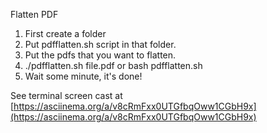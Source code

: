 Flatten PDF
1. First create a folder 
2. Put pdfflatten.sh script in that folder.
3. Put the pdfs that you want to flatten.
4. ./pdfflatten.sh file.pdf or bash pdfflatten.sh
5. Wait some minute, it's done!

See terminal screen cast at [https://asciinema.org/a/v8cRmFxx0UTGfbqOww1CGbH9x](https://asciinema.org/a/v8cRmFxx0UTGfbqOww1CGbH9x)
